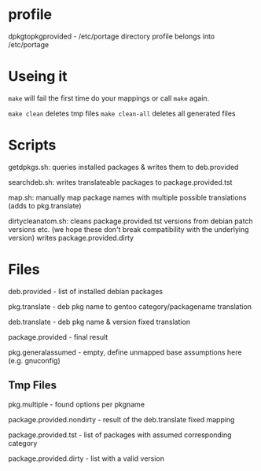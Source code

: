 # profile
dpkgtopkgprovided - /etc/portage
directory profile belongs into /etc/portage

# Useing it

`make` will fail the first time
do your mappings or call `make` again.


`make clean` deletes tmp files
`make clean-all` deletes all generated files


# Scripts

getdpkgs.sh:       queries installed packages & writes them to deb.provided

searchdeb.sh:      writes translateable packages to package.provided.tst

map.sh:            manually map package names with multiple possible translations (adds to pkg.translate)

dirtycleanatom.sh: cleans package.provided.tst versions from debian patch versions etc. (we hope these don't break compatibility with the underlying version) writes package.provided.dirty


# Files

deb.provided - list of installed debian packages

pkg.translate - deb pkg name to gentoo category/packagename translation

deb.translate - deb pkg name & version fixed translation

package.provided - final result

pkg.generalassumed - empty, define unmapped base assumptions here (e.g. gnuconfig)

## Tmp Files

pkg.multiple - found options per pkgname

package.provided.nondirty - result of the deb.translate fixed mapping

package.provided.tst - list of packages with assumed corresponding category

package.provided.dirty - list with a valid version
